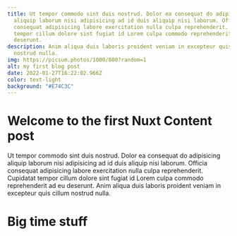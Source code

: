 ```yaml
---
title: Ut tempor commodo sint duis nostrud. Dolor ea consequat do adipisicing
  aliquip laborum nisi adipisicing ad id duis aliquip nisi laborum. Officia
  consequat adipisicing labore exercitation nulla culpa reprehenderit. Cupidatat
  tempor cillum dolore sint fugiat id Lorem culpa commodo reprehenderit ad eu
  deserunt.
description: Anim aliqua duis laboris proident veniam in excepteur quis cillum
  nostrud nulla.
img: https://picsum.photos/1000/800?random=1
alt: my first blog post
date: 2022-01-27T16:22:02.966Z
color: text-light
background: "#E74C3C"
---
```

# Welcome to the first Nuxt Content post

Ut tempor commodo sint duis nostrud. Dolor ea consequat do adipisicing aliquip laborum nisi adipisicing ad id duis aliquip nisi laborum. Officia consequat adipisicing labore exercitation nulla culpa reprehenderit. Cupidatat tempor cillum dolore sint fugiat id Lorem culpa commodo reprehenderit ad eu deserunt. Anim aliqua duis laboris proident veniam in excepteur quis cillum nostrud nulla.

<h1 class="display-1 text-success">Big time stuff</h1>